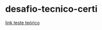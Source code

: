 # desafio-tecnico-certi

[link teste teórico](https://www.interviewzen.com/interview/51439b0a-4b29-4f55-b4fd-a2f7e0460c36)